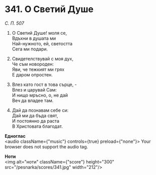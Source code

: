 # 341. О Светий Душе

_С. П. 507_

1. О Светий Душе! моля се,  
Вдъхни в душата ми  
Най-нужното, ей, светостта  
Сега ми подари.  

2. Свидетелствувай с моя дух,  
Че съм новороден:  
Яви, че тежкият ми грях  
Е даром опростен.  

3. Влез като гост в това сърце, -  
Влез и царувай Сам:  
И нищо мръсно, о, не дай  
Веч да владее там.  

4. Дай да познавам себе си:  
Дай ми да бъда свят,  
И постоянно да раста  
В Христовата благодат.

**Едноглас**  
<audio className={"music"} controls={true} preload={"none"}>
    <source src="/pesnarka/transp/341.mp3" type="audio/mpeg"/>
    Your browser does not support the audio tag.
</audio>

**Ноти**  
<img alt="ноти" className={"score"} height="300" src="/pesnarka/scores/341.jpg" width="212"/>
